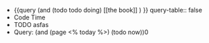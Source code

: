 - {{query (and (todo todo doing) [[the book]] ) }}
  query-table:: false
- Code Time
- TODO asfas
- Query: (and (page <% today %>) (todo now))0